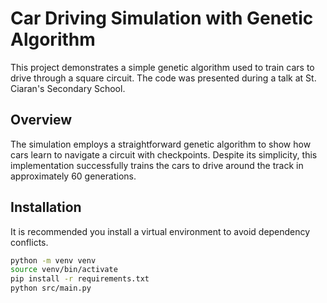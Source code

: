 # Car Driving Simulation with Genetic Algorithm

This project demonstrates a simple genetic algorithm used to train cars to drive through a square circuit. The code was presented during a talk at St. Ciaran's Secondary School.

## Overview

The simulation employs a straightforward genetic algorithm to show how cars learn to navigate a circuit with checkpoints. Despite its simplicity, this implementation successfully trains the cars to drive around the track in approximately 60 generations.

## Installation 

It is recommended you install a virtual environment to avoid dependency conflicts. 

```bash
python -m venv venv
source venv/bin/activate
pip install -r requirements.txt
python src/main.py
```
